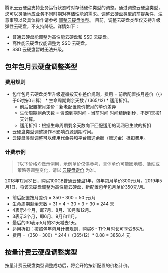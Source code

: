 腾讯云云硬盘支持业务运行状态时对存储硬件类型的调整。通过调整云硬盘类型，您可以灵活地应业务不同时期对存储性能的需求。调整云硬盘类型的前提条件、注意事项以及具体操作请参考 [调整云硬盘类型](https://cloud.tencent.com/document/product/362/32540)。
目前，调整云硬盘类型仅支持升级弹性云硬盘，不支持降级。详情如下：
- 普通云硬盘能调整为高性能云硬盘和 SSD 云硬盘。
- 高性能云硬盘仅能调整为 SSD 云硬盘。
- SSD 云硬盘暂时无法升级。

## 包年包月云硬盘调整类型
### 费用规则
- 包年包月云硬盘类型升级遵循按天补差价规则，费用 = 前后配置按月差价（小于0时按0计算） * 生命周期剩余天数 / (365/12) * 适用折扣。
  - 前后配置按月差价：新老配置原价按月的单价差异
  - 生命周期剩余天数 = 资源到期时间 - 当前时间
    时间精确到秒，不足1天按1天计算。
  - 适用折扣：根据生命周期剩余天数向下匹配适用的现网已生效的折扣
- 云硬盘类型调整操作不影响资源到期时间。
- 云硬盘类型调整可以使用代金券和平台赠送余额（赠送金）抵扣费用。

### 计费示例
>?以下价格均做示例用，示例单价仅供参考，具体单价可能因地域、活动或策略等调整变化，请以 [云硬盘定价](https://buy.cloud.tencent.com/price/cbs) 为准。

2018年12月31日，购买100GB普通云硬盘1年，包年包月单价300元/月。2019年5月1日，将该云硬盘调整为高性能云硬盘，新配置包年包月单价350元/月。
- 前后配置按月差价 = 350 - 300 = 50 元/月
- 生命周期剩余天数 = 31 * 4 + 30 * 3 + 30 = 244 天
 - 4表示4个月，即7月、8月、10月和12月。
 - 3表示3个月，即6月、9月和11月。
 - 最后的30表示5月的31天减去1天。
- 适用折扣：按照包年包月计费规则，购买6 - 11个月时长可享受88折。
- 费用 =（350 - 300）\* 244 /（365/12）\* 0.88 = 3858.4 元

## 按量计费云硬盘调整类型
按量计费云硬盘类型调整成功后，将会开始按新配置的价格计价。


